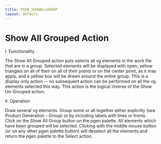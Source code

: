 ```yaml
---
title: PGEN_SHOWALLGROUP
layout: default
---
```


# Show All Grouped Action


I.  Functionality

The Show All Grouped action puts selects all vg elements in the work file that
are in a group.  Selected elements will be displayed with open, yellow 
triangles on all of their on all of their points or on the center point, as 
it may apply, and a yellow box will be drawn around the entire group.  This is 
a display only action -- no subsequent action can be performed on all the 
vg elements selected this way.  This action is the logical inverse of the 
Show Un-Grouped action.


II.  Operation

Draw several vg elements.  Group some or all together either explicitly (see
Product Generation - Group) or by including labels with lines or fronts.  
Click on the Show All Group button on the pgen palette.  All elements which 
have been grouped will be selected.  Clicking with the middle mouse button (or 
on any other pgen palette button) will deselect all the elements and return 
the pgen palette to the Select action.


